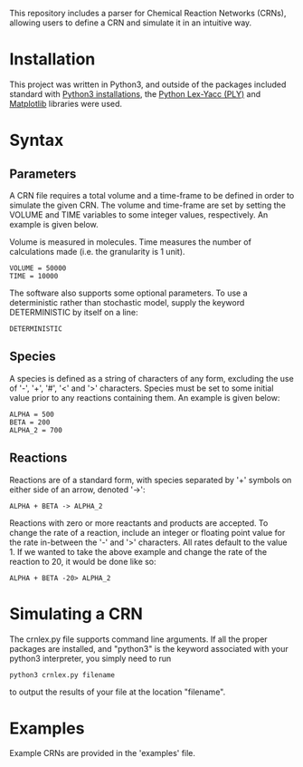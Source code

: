 This repository includes a parser for Chemical Reaction Networks (CRNs), allowing users to define a CRN and simulate it in an intuitive way.

# Installation
This project was written in Python3, and outside of the packages included standard with [Python3 installations](https://www.python.org/downloads/), the [Python Lex-Yacc (PLY)](http://www.dabeaz.com/ply/) and [Matplotlib](http://matplotlib.org/) libraries were used.
 
# Syntax

## Parameters
A CRN file requires a total volume and a time-frame to be defined in order to simulate the given CRN. The volume and time-frame are set by setting the VOLUME and TIME variables to some integer values, respectively. An example is given below.

Volume is measured in molecules. Time measures the number of calculations made (i.e. the granularity is 1 unit).

```
VOLUME = 50000
TIME = 10000
```

The software also supports some optional parameters. To use a deterministic rather than stochastic model, supply the keyword DETERMINISTIC by itself on a line:

```
DETERMINISTIC
```

## Species
A species is defined as a string of characters of any form, excluding the use of '-', '+', '#', '<' and '>' characters. Species must be set to some initial value prior to any reactions containing them. An example is given below:

```
ALPHA = 500
BETA = 200
ALPHA_2 = 700
```

## Reactions
Reactions are of a standard form, with species separated by '+' symbols on either side of an arrow, denoted '->':

```
ALPHA + BETA -> ALPHA_2
```

Reactions with zero or more reactants and products are accepted. To change the rate of a reaction, include an integer or floating point value for the rate in-between the '-' and '>' characters. All rates default to the value 1. If we wanted to take the above example and change the rate of the reaction to 20, it would be done like so:

```
ALPHA + BETA -20> ALPHA_2
```

# Simulating a CRN
The crnlex.py file supports command line arguments. If all the proper packages are installed, and "python3" is the keyword associated with your python3 interpreter, you simply need to run 

```
python3 crnlex.py filename
```

to output the results of your file at the location "filename".  

# Examples
Example CRNs are provided in the 'examples' file. 
